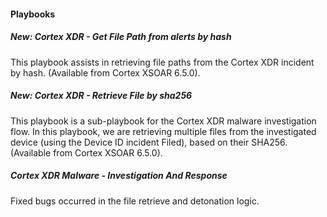 
#### Playbooks
##### New: Cortex XDR - Get File Path from alerts by hash
This playbook assists in retrieving file paths from the Cortex XDR incident by hash. (Available from Cortex XSOAR 6.5.0).
##### New: Cortex XDR - Retrieve File by sha256
This playbook is a sub-playbook for the Cortex XDR malware investigation flow. In this playbook, we are retrieving multiple files from the investigated device (using the Device ID incident Filed), based on their SHA256. (Available from Cortex XSOAR 6.5.0).
##### Cortex XDR Malware - Investigation And Response
Fixed bugs occurred in the file retrieve and detonation logic.
